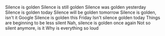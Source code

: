 Silence is golden
Silence is still golden
Silence was golden yesterday
Silence is golden today
Silence will be golden tomorrow
Silence is golden, isn't it Google
Silence is golden this Friday
Isn't silence golden today
Things are beginning to be less silent
Nah, silence is golden once again
Not so silent anymore, is it
Why is everything so loud
